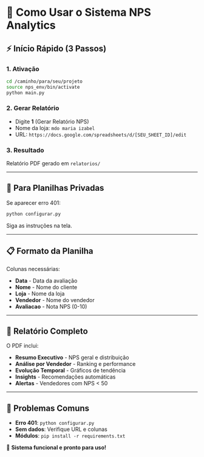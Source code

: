 # 🚀 Como Usar o Sistema NPS Analytics

## ⚡ **Início Rápido (3 Passos)**

### **1. Ativação**
```bash
cd /caminho/para/seu/projeto
source nps_env/bin/activate
python main.py
```

### **2. Gerar Relatório**
- Digite **1** (Gerar Relatório NPS)
- Nome da loja: `mdo maria izabel`
- URL: `https://docs.google.com/spreadsheets/d/[SEU_SHEET_ID]/edit`

### **3. Resultado**
Relatório PDF gerado em `relatorios/`

---

## 🔧 **Para Planilhas Privadas**

Se aparecer erro 401:
```bash
python configurar.py
```
Siga as instruções na tela.

---

## 📋 **Formato da Planilha**

Colunas necessárias:
- **Data** - Data da avaliação  
- **Nome** - Nome do cliente
- **Loja** - Nome da loja
- **Vendedor** - Nome do vendedor
- **Avaliacao** - Nota NPS (0-10)

---

## 🎯 **Relatório Completo**

O PDF inclui:
- **Resumo Executivo** - NPS geral e distribuição
- **Análise por Vendedor** - Ranking e performance  
- **Evolução Temporal** - Gráficos de tendência
- **Insights** - Recomendações automáticas
- **Alertas** - Vendedores com NPS < 50

---

## 🚨 **Problemas Comuns**

- **Erro 401**: `python configurar.py`
- **Sem dados**: Verifique URL e colunas
- **Módulos**: `pip install -r requirements.txt`

🎉 **Sistema funcional e pronto para uso!**